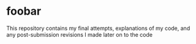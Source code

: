 # foobar
This repository contains my final attempts, explanations of my code, and any post-submission revisions I made later on to the code
